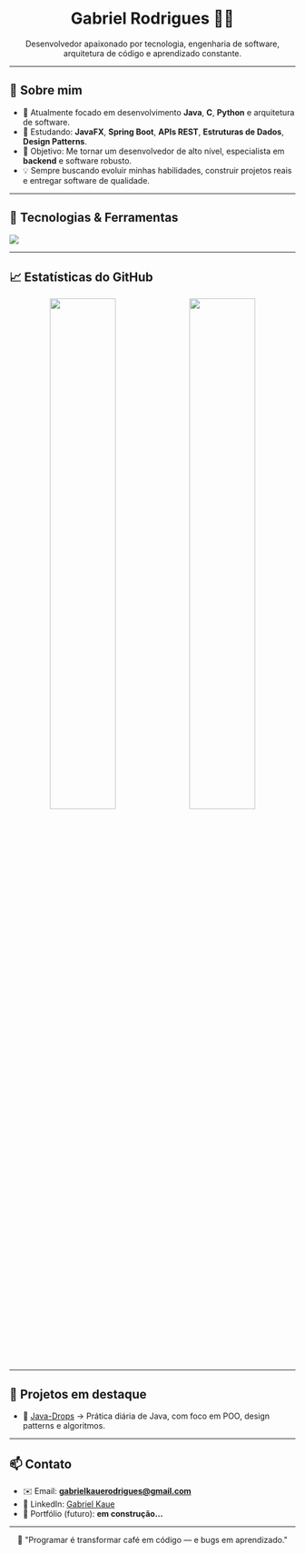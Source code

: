 <h1 align="center">Gabriel Rodrigues 👨‍💻</h1>
<p align="center">
Desenvolvedor apaixonado por tecnologia, engenharia de software, arquitetura de código e aprendizado constante.
</p>

---

## 🚀 Sobre mim
- 🔭 Atualmente focado em desenvolvimento **Java**, **C**, **Python** e arquitetura de software.
- 🌱 Estudando: **JavaFX**, **Spring Boot**, **APIs REST**, **Estruturas de Dados**, **Design Patterns**.
- 🎯 Objetivo: Me tornar um desenvolvedor de alto nível, especialista em **backend** e software robusto.
- 💡 Sempre buscando evoluir minhas habilidades, construir projetos reais e entregar software de qualidade.

---

## 🧰 Tecnologias & Ferramentas
<img src="https://skillicons.dev/icons?i=java,spring,python,linux,git,vscode,github,figma,c" />

---

## 📈 Estatísticas do GitHub
<p align="center">
  <img width="48%" src="https://github-readme-stats.vercel.app/api?username=GabiuE&show_icons=true&theme=radical&hide_border=true" />
  <img width="48%" src="https://github-readme-streak-stats.herokuapp.com/?user=GabiuE&theme=radical&hide_border=true" />
</p>

---

## 💼 Projetos em destaque
- 🔗 [Java-Drops](https://github.com/GabiuE/java-drops) → Prática diária de Java, com foco em POO, design patterns e algoritmos.

---

## 📫 Contato
- ✉️ Email: **gabrielkauerodrigues@gmail.com**
- 💼 LinkedIn: [Gabriel Kaue](https://www.linkedin.com/in/gabriel-kaue/)
- 🔗 Portfólio (futuro): **em construção...**

---

<p align="center">
  🚀 "Programar é transformar café em código — e bugs em aprendizado."
</p>
